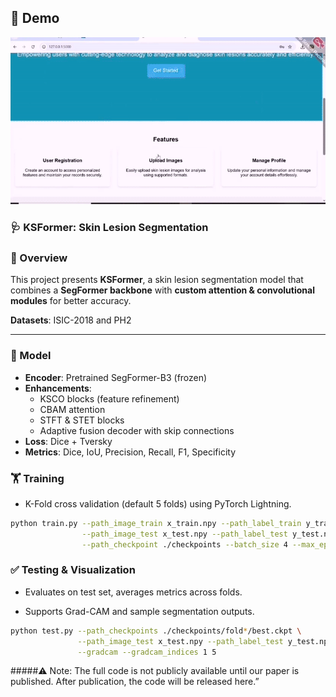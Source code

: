 ## 🎥 Demo

![Demo](./demo/SLSdemo.gif)

### 🩺 KSFormer: Skin Lesion Segmentation

### 📌 Overview
This project presents **KSFormer**, a skin lesion segmentation model that combines a **SegFormer backbone** with **custom attention & convolutional modules** for better accuracy.  

**Datasets**: ISIC-2018 and PH2  

---

### 🧠 Model
- **Encoder**: Pretrained SegFormer-B3 (frozen)  
- **Enhancements**:  
  - KSCO blocks (feature refinement)  
  - CBAM attention  
  - STFT & STET blocks  
  - Adaptive fusion decoder with skip connections  
- **Loss**: Dice + Tversky  
- **Metrics**: Dice, IoU, Precision, Recall, F1, Specificity  

### 🏋️ Training

- K-Fold cross validation (default 5 folds) using PyTorch Lightning.
```bash
python train.py --path_image_train x_train.npy --path_label_train y_train.npy \
                --path_image_test x_test.npy --path_label_test y_test.npy \
                --path_checkpoint ./checkpoints --batch_size 4 --max_epochs 100
```

### ✅ Testing & Visualization

- Evaluates on test set, averages metrics across folds.

- Supports Grad-CAM and sample segmentation outputs.
```bash
python test.py --path_checkpoints ./checkpoints/fold*/best.ckpt \
               --path_image_test x_test.npy --path_label_test y_test.npy \
               --gradcam --gradcam_indices 1 5
```
#####⚠️ Note: The full code is not publicly available until our paper is published. After publication, the code will be released here.”
